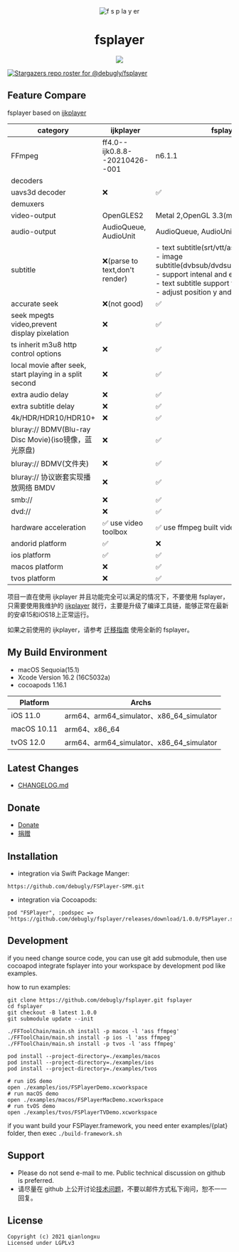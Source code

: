 <div align="center">
  <img alt="f s p la y er" src="./primary-wide.png">
  <h1>fsplayer</h1>
  <img src="https://github.com/debugly/fsplayer/actions/workflows/apple.yml/badge.svg">
</div>

[![Stargazers repo roster for @debugly/fsplayer](https://reporoster.com/stars/debugly/fsplayer)](https://github.com/debugly/fsplayer/stargazers)

## Feature Compare

fsplayer based on [ijkplayer](https://github.com/bilibili/ijkplayer)

| category                                                | ijkplayer                      | fsplayer                                                                                                                                                                                     |
| ------------------------------------------------------- | ------------------------------ | -------------------------------------------------------------------------------------------------------------------------------------------------------------------------------------------- |
| FFmpeg                                                  | ff4.0--ijk0.8.8--20210426--001 | n6.1.1                                                                                                                                                                                       |
| decoders                                                |                                |                                                                                                                                                                                              |
| uavs3d decoder                                          | ❌                              | ✅                                                                                                                                                                                            |
| demuxers                                                |                                |                                                                                                                                                                                              |
| video-output                                            | OpenGLES2                      | Metal 2,OpenGL 3.3(macOS)                                                                                                                                                                    |
| audio-output                                            | AudioQueue, AudioUnit          | AudioQueue, AudioUnit                                                                                                                                                                        |
| subtitle                                                | ❌(parse to text,don't render)  | - text subtitle(srt/vtt/ass)<br/>- image subtitle(dvbsub/dvdsub/pgssub/idx+sub)<br/>- support intenal and external<br/>- text subtitle support force style<br/>- adjust position y and scale |
| accurate seek                                           | ❌(not good)                    | ✅                                                                                                                                                                                            |
| seek mpegts video,prevent display pixelation            | ❌                              | ✅                                                                                                                                                                                            |
| ts inherit m3u8 http control options                    | ❌                              | ✅                                                                                                                                                                                            |
| local movie after seek, start playing in a split second | ❌                              | ✅                                                                                                                                                                                            |
| extra audio delay                                       | ❌                              | ✅                                                                                                                                                                                            |
| extra subtitle delay                                    | ❌                              | ✅                                                                                                                                                                                            |
| 4k/HDR/HDR10/HDR10+                                     | ❌                              | ✅                                                                                                                                                                                            |
| bluray:// BDMV(Blu-ray Disc Movie)(iso镜像，蓝光原盘)          | ❌                              | ✅                                                                                                                                                                                            |
| bluray:// BDMV(文件夹)                                     | ❌                              | ✅                                                                                                                                                                                            |
| bluray:// 协议嵌套实现播放网络 BMDV                               | ❌                              | ✅                                                                                                                                                                                            |
| smb://                                                  | ❌                              | ✅                                                                                                                                                                                            |
| dvd://                                                  | ❌                              | ✅                                                                                                                                                                                            |
| hardware acceleration                                   | ✅ use video toolbox            | ✅ use ffmpeg built videotoolbox hwaccel                                                                                                                                                      |
| andorid platform                                        | ✅                              | ❌                                                                                                                                                                                            |
| ios platform                                            | ✅                              | ✅                                                                                                                                                                                            |
| macos platform                                          | ❌                              | ✅                                                                                                                                                                                            |
| tvos platform                                           | ❌                              | ✅                                                                                                                                                                                            |

项目一直在使用 ijkplayer 并且功能完全可以满足的情况下，不要使用 fsplayer，只需要使用我维护的 [ijkplayer](https://github.com/debugly/ijkplayer) 就行，主要是升级了编译工具链，能够正常在最新的安卓15和iOS18上正常运行。

如果之前使用的 ijkplayer，请参考 [迁移指南](./doc/migration.md) 使用全新的 fsplayer。

## My Build Environment

- macOS Sequoia(15.1)
- Xcode Version 16.2 (16C5032a)
- cocoapods 1.16.1

| Platform    | Archs                                  |
| ----------- | -------------------------------------- |
| iOS 11.0    | arm64、arm64_simulator、x86_64_simulator |
| macOS 10.11 | arm64、x86_64                           |
| tvOS 12.0   | arm64、arm64_simulator、x86_64_simulator |

## Latest Changes

- [CHANGELOG.md](CHANGELOG.md)

## Donate

- [Donate](./Donate.md)
- [捐赠](./Donate.md)

## Installation

- integration via Swift Package Manger:

```
https://github.com/debugly/FSPlayer-SPM.git
```

- integration via Cocoapods:

```
pod "FSPlayer", :podspec => 'https://github.com/debugly/fsplayer/releases/download/1.0.0/FSPlayer.spec.json'
```

## Development

if you need change source code, you can use git add submodule, then use cocoapod integrate fsplayer into your workspace by development pod like examples.

how to run examples:

```
git clone https://github.com/debugly/fsplayer.git fsplayer
cd fsplayer
git checkout -B latest 1.0.0
git submodule update --init

./FFToolChain/main.sh install -p macos -l 'ass ffmpeg'
./FFToolChain/main.sh install -p ios -l 'ass ffmpeg'
./FFToolChain/main.sh install -p tvos -l 'ass ffmpeg'

pod install --project-directory=./examples/macos
pod install --project-directory=./examples/ios
pod install --project-directory=./examples/tvos

# run iOS demo
open ./examples/ios/FSPlayerDemo.xcworkspace
# run macOS demo
open ./examples/macos/FSPlayerMacDemo.xcworkspace
# run tvOS demo
open ./examples/tvos/FSPlayerTVDemo.xcworkspace
```

if you want build your FSPlayer.framework, you need enter examples/{plat} folder, then exec `./build-framework.sh`

## Support

- Please do not send e-mail to me. Public technical discussion on github is preferred.
- 请尽量在 github 上公开讨论[技术问题](https://github.com/debugly/fsplayer/issues)，不要以邮件方式私下询问，恕不一一回复。

## License

```
Copyright (c) 2021 qianlongxu
Licensed under LGPLv3
```
